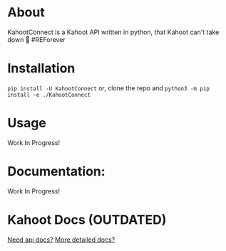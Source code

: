 # About
KahootConnect is a Kahoot API written in python, that Kahoot can't take down 🤡 #REForever

# Installation

`pip install -U KahootConnect`
or, clone the repo and
`python3 -m pip install -e ./KahootConnect`

# Usage

Work In Progress!

# Documentation:
Work In Progress!

# Kahoot Docs (OUTDATED)
 [Need api docs?](KahootProtocol.md)
 [More detailed docs?](KahootProtocolDetailed.md)
